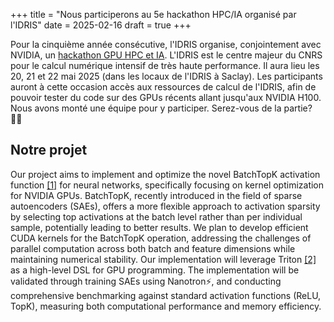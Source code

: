 +++
title = "Nous participerons au 5e hackathon HPC/IA organisé par l'IDRIS"
date = 2025-02-16
draft = true
+++

Pour la cinquième année consécutive, l'IDRIS organise, conjointement avec NVIDIA, un [hackathon GPU HPC et IA](https://www.genci.fr/actualites/5e-edition-du-hackathon-gpu-hpc-et-ia-2025-de-lidris). 
L'IDRIS est le centre majeur du CNRS pour le calcul numérique intensif de très haute performance.
Il aura lieu les 20, 21 et 22 mai 2025 (dans les locaux de l'IDRIS à Saclay). Les participants auront à cette occasion accès aux ressources de calcul de l'IDRIS, afin de pouvoir tester du code sur des GPUs récents allant jusqu'aux NVIDIA H100. Nous avons monté une équipe pour y participer. Serez-vous de la partie? 👨‍💻

## Notre projet

Our project aims to implement and optimize the novel BatchTopK activation function [[1]](https://arxiv.org/abs/2412.06410) for neural networks, specifically focusing on kernel optimization for NVIDIA GPUs. BatchTopK, recently introduced in the field of sparse autoencoders (SAEs), offers a more flexible approach to activation sparsity by selecting top activations at the batch level rather than per individual sample, potentially leading to better results. We plan to develop efficient CUDA kernels for the BatchTopK operation, addressing the challenges of parallel computation across both batch and feature dimensions while maintaining numerical stability. Our implementation will leverage Triton [[2]](https://github.com/triton-lang/triton) as a high-level DSL for GPU programming. The implementation will be validated through training SAEs using Nanotron⚡️, and conducting comprehensive benchmarking against standard activation functions (ReLU, TopK), measuring both computational performance and memory efficiency.